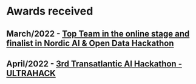 # Awards received


## March/2022 - [Top Team in the online stage and finalist in Nordic AI & Open Data Hackathon](https://github.com/tamagusko/awards/blob/main/certificates/nordicAIOpenData.pdf)



## April/2022 - [3rd Transatlantic AI Hackathon - ULTRAHACK](https://github.com/tamagusko/awards/blob/main/certificates/Transatlantic%20AI%20Hackathon%20%E2%80%93%20Sustainable%20Supply%20Chain%20DeepHack%20-%20Participation%20Certificate.pdf)





